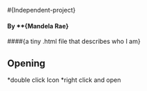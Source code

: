 #{Independent-project}
#### By **{Mandela Rae}
####{a tiny .html file that describes who I am}
## Opening
*double click Icon
*right click and open
